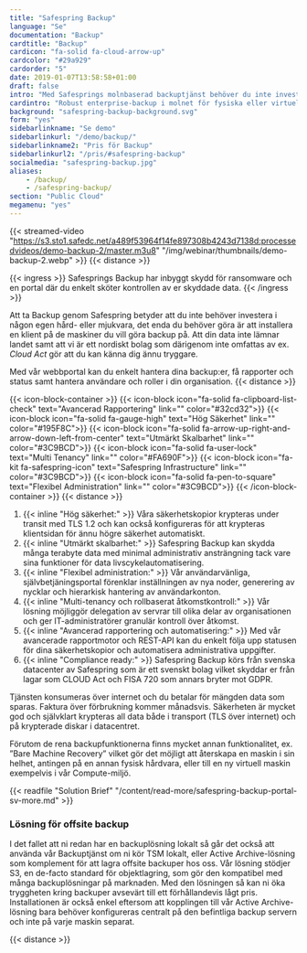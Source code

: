 ```yaml
---
title: "Safespring Backup"
language: "Se"
documentation: "Backup"
cardtitle: "Backup"
cardicon: "fa-solid fa-cloud-arrow-up"
cardcolor: "#29a929"
cardorder: "5"
date: 2019-01-07T13:58:58+01:00
draft: false
intro: "Med Safesprings molnbaserad backuptjänst behöver du inte investera i egen hård- eller mjukvara. Betala bara för mängden data som sparas i tjänsten!"
cardintro: "Robust enterprise-backup i molnet för fysiska eller virtuella servrar."
background: "safespring-backup-background.svg"
form: "yes"
sidebarlinkname: "Se demo"
sidebarlinkurl: "/demo/backup/"
sidebarlinkname2: "Pris för Backup"
sidebarlinkurl2: "/pris/#safespring-backup"
socialmedia: "safespring-backup.jpg"
aliases:
    - /backup/
    - /safespring-backup/
section: "Public Cloud" 
megamenu: "yes"
---
```


{{< streamed-video "https://s3.sto1.safedc.net/a489f53964f14fe897308b4243d7138d:processedvideos/demo-backup-2/master.m3u8" "/img/webinar/thumbnails/demo-backup-2.webp" >}}
{{< distance >}}

{{< ingress >}}
Safesprings Backup har inbyggt skydd för ransomware och en portal där du enkelt sköter kontrollen av er skyddade data.
{{< /ingress >}}

Att ta Backup genom Safespring betyder att du inte behöver investera i någon egen hård- eller mjukvara, det enda du behöver göra är att installera en klient på de maskiner du vill göra backup på. Att din data inte lämnar landet samt att vi är ett nordiskt bolag som därigenom inte omfattas av ex. *Cloud Act* gör att du kan känna dig ännu tryggare.

Med vår webbportal kan du enkelt hantera dina backup:er, få rapporter och status samt hantera användare och roller i din organisation.
{{< distance >}}

{{< icon-block-container >}}
    {{< icon-block icon="fa-solid fa-clipboard-list-check" text="Avancerad Rapportering" link="" color="#32cd32">}}
    {{< icon-block icon="fa-solid fa-gauge-high" text="Hög Säkerhet" link="" color="#195F8C">}}
    {{< icon-block icon="fa-solid fa-arrow-up-right-and-arrow-down-left-from-center" text="Utmärkt Skalbarhet" link="" color="#3C9BCD">}}
    {{< icon-block icon="fa-solid fa-user-lock" text="Multi Tenancy" link="" color="#FA690F">}}
    {{< icon-block icon="fa-kit fa-safespring-icon" text="Safespring Infrastructure" link="" color="#3C9BCD">}}
    {{< icon-block icon="fa-solid fa-pen-to-square" text="Flexibel Administration" link="" color="#3C9BCD">}}
{{< /icon-block-container >}}
{{< distance >}}

1. {{< inline "Hög säkerhet:" >}} Våra säkerhetskopior krypteras under transit med TLS 1.2 och kan också konfigureras för att krypteras klientsidan för ännu högre säkerhet automatiskt.
1. {{< inline "Utmärkt skalbarhet:" >}} Safespring Backup kan skydda många terabyte data med minimal administrativ ansträngning tack vare sina funktioner för data livscykelautomatisering.
1. {{< inline "Flexibel administration:" >}} Vår användarvänliga, självbetjäningsportal förenklar inställningen av nya noder, generering av nycklar och hierarkisk hantering av användarkonton.
1. {{< inline "Multi-tenancy och rollbaserat åtkomstkontroll:" >}} Vår lösning möjliggör delegation av servrar till olika delar av organisationen och ger IT-administratörer granulär kontroll över åtkomst.
1. {{< inline "Avancerad rapportering och automatisering:" >}} Med vår avancerade rapportmotor och REST-API kan du enkelt följa upp statusen för dina säkerhetskopior och automatisera administrativa uppgifter.
1. {{< inline "Compliance ready:" >}} Safespring Backup körs från svenska datacenter av Safespring som är ett svenskt bolag vilket skyddar er från lagar som CLOUD Act och FISA 720 som annars bryter mot GDPR.

Tjänsten konsumeras över internet och du betalar för mängden data som sparas. Faktura över förbrukning kommer månadsvis. Säkerheten är mycket god och självklart krypteras all data både i transport (TLS över internet) och på krypterade diskar i datacentret.

Förutom de rena backupfunktionerna finns mycket annan funktionalitet, ex. ”Bare Machine Recovery” vilket gör det möjligt att återskapa en maskin i sin helhet, antingen på en annan fysisk hårdvara, eller till en ny virtuell maskin exempelvis i vår Compute-miljö.

{{< readfile "Solution Brief" "/content/read-more/safespring-backup-portal-sv-more.md" >}}

### Lösning för offsite backup
I det fallet att ni redan har en backuplösning lokalt så går det också att använda vår Backuptjänst om ni kör TSM lokalt, eller Active Archive-lösning som komplement för att lagra offsite backuper hos oss. Vår lösning stödjer S3, en de-facto standard för objektlagring, som gör den kompatibel med många backuplösningar på marknaden. Med den lösningen så kan ni öka tryggheten kring backuper avsevärt till ett förhållandevis lågt pris. Installationen är också enkel eftersom att kopplingen till vår Active Archive-lösning bara behöver konfigureras centralt på den befintliga backup servern och inte på varje maskin separat.

{{< distance >}}